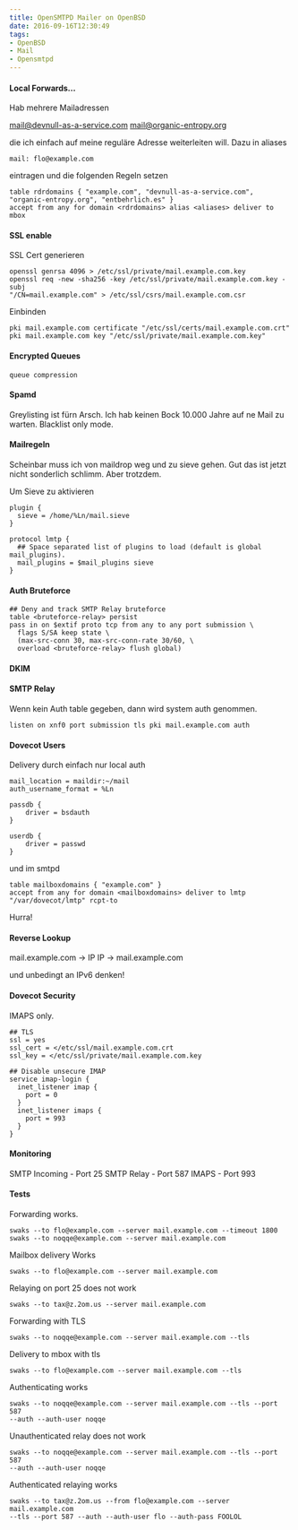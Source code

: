 ```yaml
---
title: OpenSMTPD Mailer on OpenBSD
date: 2016-09-16T12:30:49
tags:
- OpenBSD
- Mail
- Opensmtpd
---
```


#### Local Forwards...

Hab mehrere Mailadressen

mail@devnull-as-a-service.com
mail@organic-entropy.org

die ich einfach auf meine reguläre Adresse weiterleiten will.
Dazu in aliases

    mail: flo@example.com

eintragen und die folgenden Regeln setzen

    table rdrdomains { "example.com", "devnull-as-a-service.com", "organic-entropy.org", "entbehrlich.es" }
    accept from any for domain <rdrdomains> alias <aliases> deliver to mbox

#### SSL enable

SSL Cert generieren

    openssl genrsa 4096 > /etc/ssl/private/mail.example.com.key
    openssl req -new -sha256 -key /etc/ssl/private/mail.example.com.key -subj
    "/CN=mail.example.com" > /etc/ssl/csrs/mail.example.com.csr

Einbinden

    pki mail.example.com certificate "/etc/ssl/certs/mail.example.com.crt"
    pki mail.example.com key "/etc/ssl/private/mail.example.com.key"

#### Encrypted Queues

    queue compression

#### Spamd

Greylisting ist fürn Arsch. Ich hab keinen Bock 10.000 Jahre auf ne Mail zu warten.
Blacklist only mode.

#### Mailregeln

Scheinbar muss ich von maildrop weg und zu sieve gehen. Gut das ist jetzt
nicht sonderlich schlimm. Aber trotzdem.

Um Sieve zu aktivieren

    plugin {
      sieve = /home/%Ln/mail.sieve
    }

    protocol lmtp {
      ## Space separated list of plugins to load (default is global mail_plugins).
      mail_plugins = $mail_plugins sieve
    }

#### Auth Bruteforce

    ## Deny and track SMTP Relay bruteforce
    table <bruteforce-relay> persist
    pass in on $extif proto tcp from any to any port submission \
      flags S/SA keep state \
      (max-src-conn 30, max-src-conn-rate 30/60, \
      overload <bruteforce-relay> flush global)

#### DKIM

#### SMTP Relay

Wenn kein Auth table gegeben, dann wird system auth genommen.

    listen on xnf0 port submission tls pki mail.example.com auth

#### Dovecot Users

Delivery durch einfach nur local auth

    mail_location = maildir:~/mail
    auth_username_format = %Ln

    passdb {
        driver = bsdauth
    }

    userdb {
        driver = passwd
    }

und im smtpd

    table mailboxdomains { "example.com" }
    accept from any for domain <mailboxdomains> deliver to lmtp "/var/dovecot/lmtp" rcpt-to

Hurra!

#### Reverse Lookup

mail.example.com -> IP
IP -> mail.example.com

und unbedingt an IPv6 denken!

#### Dovecot Security

IMAPS only.

    ## TLS
    ssl = yes
    ssl_cert = </etc/ssl/mail.example.com.crt
    ssl_key = </etc/ssl/private/mail.example.com.key

    ## Disable unsecure IMAP
    service imap-login {
      inet_listener imap {
        port = 0
      }
      inet_listener imaps {
        port = 993
      }
    }

#### Monitoring

SMTP Incoming - Port 25
SMTP Relay - Port 587
IMAPS - Port 993

#### Tests

Forwarding works.

    swaks --to flo@example.com --server mail.example.com --timeout 1800
    swaks --to noqqe@example.com --server mail.example.com

Mailbox delivery Works

    swaks --to flo@example.com --server mail.example.com

Relaying  on port 25 does not work

    swaks --to tax@z.2om.us --server mail.example.com

Forwarding with TLS

    swaks --to noqqe@example.com --server mail.example.com --tls

Delivery to mbox with tls

    swaks --to flo@example.com --server mail.example.com --tls

Authenticating works

    swaks --to noqqe@example.com --server mail.example.com --tls --port 587
    --auth --auth-user noqqe

Unauthenticated relay does not work

    swaks --to noqqe@example.com --server mail.example.com --tls --port 587
    --auth --auth-user noqqe

Authenticated relaying works

    swaks --to tax@z.2om.us --from flo@example.com --server mail.example.com
    --tls --port 587 --auth --auth-user flo --auth-pass FOOLOL